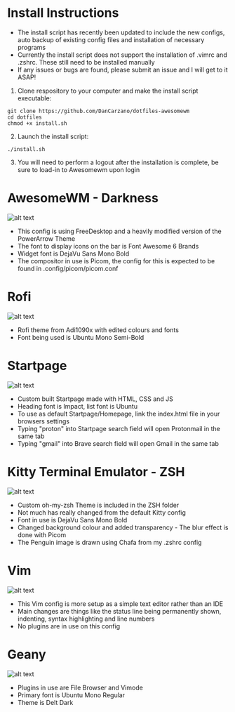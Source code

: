 # Install Instructions

- The install script has recently been updated to include the new configs, auto backup of existing config files and installation of necessary programs
- Currently the install script does not support the installation of .vimrc and .zshrc. These still need to be installed manually
- If any issues or bugs are found, please submit an issue and I will get to it ASAP!

1. Clone respository to your computer and make the install script executable:
```
git clone https://github.com/DanCarzano/dotfiles-awesomewm
cd dotfiles
chmod +x install.sh
```
2. Launch the install script:
```
./install.sh
```
3. You will need to perform a logout after the installation is complete, be sure to load-in to Awesomewm upon login

# AwesomeWM - Darkness

![alt text](https://i.imgur.com/Zl2rqXF.png "AwesomeWM Screenshot")

- This config is using FreeDesktop and a heavily modified version of the PowerArrow Theme
- The font to display icons on the bar is Font Awesome 6 Brands
- Widget font is DejaVu Sans Mono Bold
- The compositor in use is Picom, the config for this is expected to be found in .config/picom/picom.conf

# Rofi

![alt text](https://i.imgur.com/zCJh5SS.png "Rofi Screenshot")

- Rofi theme from Adi1090x with edited colours and fonts
- Font being used is Ubuntu Mono Semi-Bold

# Startpage

![alt text](https://i.imgur.com/WD3RiFx.png "Startpage Screenshot")

- Custom built Startpage made with HTML, CSS and JS
- Heading font is Impact, list font is Ubuntu
- To use as default Startpage/Homepage, link the index.html file in your browsers settings
- Typing "proton" into Startpage search field will open Protonmail in the same tab
- Typing "gmail" into Brave search field will open Gmail in the same tab

# Kitty Terminal Emulator - ZSH

![alt text](https://i.imgur.com/uik7sKF.png "Kitty Screenshot")

- Custom oh-my-zsh Theme is included in the ZSH folder
- Not much has really changed from the default Kitty config
- Font in use is DejaVu Sans Mono Bold
- Changed background colour and added transparency - The blur effect is done with Picom
- The Penguin image is drawn using Chafa from my .zshrc config

# Vim

![alt text](https://i.imgur.com/0L1itia.png "Vim Screenshot")

- This Vim config is more setup as a simple text editor rather than an IDE
- Main changes are things like the status line being permanently shown, indenting, syntax highlighting and line numbers
- No plugins are in use on this config

# Geany

![alt text](https://i.imgur.com/6OotqqH.png "Geany Screenshot")

- Plugins in use are File Browser and Vimode
- Primary font is Ubuntu Mono Regular
- Theme is Delt Dark
